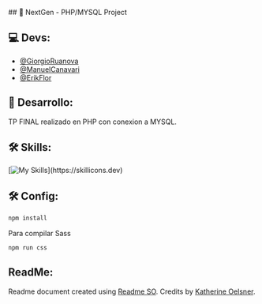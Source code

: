 ﻿﻿## 📃 NextGen - PHP/MYSQL Project

## 💻 Devs:
- [@GiorgioRuanova](https://github.com/gioruanova)
- [@ManuelCanavari](https://github.com/mcanavari43)
- [@ErikFlor](https://github.com/erikfacundo)

## 🚀 Desarrollo:
TP FINAL realizado en PHP con conexion a MYSQL.

## 🛠 Skills:
[![My Skills](https://skillicons.dev/icons?i=php,html,css,sass,js,)](https://skillicons.dev)


## 🛠 Config:
```bash
npm install
```
Para compilar Sass
```bash
npm run css
```

## ReadMe:
Readme document created using [Readme SO](https://readme.so/es). Credits by [Katherine Oelsner](https://github.com/octokatherine).

 
 





